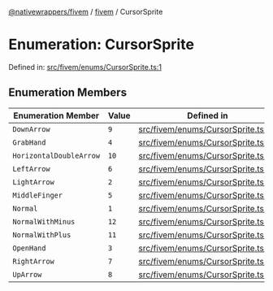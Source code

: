 [@nativewrappers/fivem](../../README.md) / [fivem](../README.md) / CursorSprite

# Enumeration: CursorSprite

Defined in: [src/fivem/enums/CursorSprite.ts:1](https://github.com/nativewrappers/nativewrappers/blob/bed19baaeaf131ae08126ef8189b9b3d2beb3a28/src/fivem/enums/CursorSprite.ts#L1)

## Enumeration Members

| Enumeration Member | Value | Defined in |
| ------ | ------ | ------ |
| <a id="downarrow"></a> `DownArrow` | `9` | [src/fivem/enums/CursorSprite.ts:10](https://github.com/nativewrappers/nativewrappers/blob/bed19baaeaf131ae08126ef8189b9b3d2beb3a28/src/fivem/enums/CursorSprite.ts#L10) |
| <a id="grabhand"></a> `GrabHand` | `4` | [src/fivem/enums/CursorSprite.ts:5](https://github.com/nativewrappers/nativewrappers/blob/bed19baaeaf131ae08126ef8189b9b3d2beb3a28/src/fivem/enums/CursorSprite.ts#L5) |
| <a id="horizontaldoublearrow"></a> `HorizontalDoubleArrow` | `10` | [src/fivem/enums/CursorSprite.ts:11](https://github.com/nativewrappers/nativewrappers/blob/bed19baaeaf131ae08126ef8189b9b3d2beb3a28/src/fivem/enums/CursorSprite.ts#L11) |
| <a id="leftarrow"></a> `LeftArrow` | `6` | [src/fivem/enums/CursorSprite.ts:7](https://github.com/nativewrappers/nativewrappers/blob/bed19baaeaf131ae08126ef8189b9b3d2beb3a28/src/fivem/enums/CursorSprite.ts#L7) |
| <a id="lightarrow"></a> `LightArrow` | `2` | [src/fivem/enums/CursorSprite.ts:3](https://github.com/nativewrappers/nativewrappers/blob/bed19baaeaf131ae08126ef8189b9b3d2beb3a28/src/fivem/enums/CursorSprite.ts#L3) |
| <a id="middlefinger"></a> `MiddleFinger` | `5` | [src/fivem/enums/CursorSprite.ts:6](https://github.com/nativewrappers/nativewrappers/blob/bed19baaeaf131ae08126ef8189b9b3d2beb3a28/src/fivem/enums/CursorSprite.ts#L6) |
| <a id="normal"></a> `Normal` | `1` | [src/fivem/enums/CursorSprite.ts:2](https://github.com/nativewrappers/nativewrappers/blob/bed19baaeaf131ae08126ef8189b9b3d2beb3a28/src/fivem/enums/CursorSprite.ts#L2) |
| <a id="normalwithminus"></a> `NormalWithMinus` | `12` | [src/fivem/enums/CursorSprite.ts:13](https://github.com/nativewrappers/nativewrappers/blob/bed19baaeaf131ae08126ef8189b9b3d2beb3a28/src/fivem/enums/CursorSprite.ts#L13) |
| <a id="normalwithplus"></a> `NormalWithPlus` | `11` | [src/fivem/enums/CursorSprite.ts:12](https://github.com/nativewrappers/nativewrappers/blob/bed19baaeaf131ae08126ef8189b9b3d2beb3a28/src/fivem/enums/CursorSprite.ts#L12) |
| <a id="openhand"></a> `OpenHand` | `3` | [src/fivem/enums/CursorSprite.ts:4](https://github.com/nativewrappers/nativewrappers/blob/bed19baaeaf131ae08126ef8189b9b3d2beb3a28/src/fivem/enums/CursorSprite.ts#L4) |
| <a id="rightarrow"></a> `RightArrow` | `7` | [src/fivem/enums/CursorSprite.ts:8](https://github.com/nativewrappers/nativewrappers/blob/bed19baaeaf131ae08126ef8189b9b3d2beb3a28/src/fivem/enums/CursorSprite.ts#L8) |
| <a id="uparrow"></a> `UpArrow` | `8` | [src/fivem/enums/CursorSprite.ts:9](https://github.com/nativewrappers/nativewrappers/blob/bed19baaeaf131ae08126ef8189b9b3d2beb3a28/src/fivem/enums/CursorSprite.ts#L9) |
